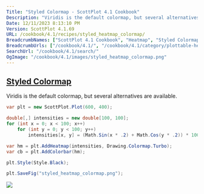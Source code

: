 ```yaml
---
Title: "Styled Colormap - ScottPlot 4.1 Cookbook"
Description: "Viridis is the default colormap, but several alternatives are available."
Date: 12/11/2023 8:13:10 PM
Version: ScottPlot 4.1.69
URL: /cookbook/4.1/recipes/styled_heatmap_colormap/
BreadcrumbNames: ["ScottPlot 4.1 Cookbook", "Heatmap", "Styled Colormap"]
BreadcrumbUrls: ["/cookbook/4.1/", "/cookbook/4.1/category/plottable-heatmap", "/cookbook/4.1/recipes/styled_heatmap_colormap/"]
SearchUrl: "/cookbook/4.1/search/"
OgImage: "/cookbook/4.1/images/styled_heatmap_colormap.png"
---
```


<h2><a id='styled-colormap' href='/cookbook/4.1/recipes/styled_heatmap_colormap/'>Styled Colormap</a></h2>

Viridis is the default colormap, but several alternatives are available.

```cs
var plt = new ScottPlot.Plot(600, 400);

double[,] intensities = new double[100, 100];
for (int x = 0; x < 100; x++)
    for (int y = 0; y < 100; y++)
        intensities[x, y] = (Math.Sin(x * .2) + Math.Cos(y * .2)) * 100;

var hm = plt.AddHeatmap(intensities, Drawing.Colormap.Turbo);
var cb = plt.AddColorbar(hm);

plt.Style(Style.Black);

plt.SaveFig("styled_heatmap_colormap.png");
```

<img src='../../images/styled_heatmap_colormap.png' class='d-block mx-auto my-5' />


